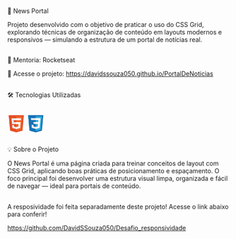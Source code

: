 📰 News Portal

Projeto desenvolvido com o objetivo de praticar o uso do CSS Grid, explorando técnicas de organização de conteúdo em layouts modernos e responsivos — simulando a estrutura de um portal de notícias real.
##
💜 Mentoria: Rocketseat

🔗 Acesse o projeto:
https://davidssouza050.github.io/PortalDeNoticias
##
🛠️ Tecnologias Utilizadas
<div style="display: inline_block"><br> <img align="center" alt="HTML5" height="40" width="40" src="https://raw.githubusercontent.com/devicons/devicon/master/icons/html5/html5-original.svg"> <img align="center" alt="CSS3" height="40" width="40" src="https://raw.githubusercontent.com/devicons/devicon/master/icons/css3/css3-original.svg"> </div>

##
💡 Sobre o Projeto

O News Portal é uma página criada para treinar conceitos de layout com CSS Grid, aplicando boas práticas de posicionamento e espaçamento.
O foco principal foi desenvolver uma estrutura visual limpa, organizada e fácil de navegar — ideal para portais de conteúdo.

##

A resposividade foi feita separadamente deste projeto! Acesse o link abaixo para conferir!

https://github.com/DavidSSouza050/Desafio_responsividade
